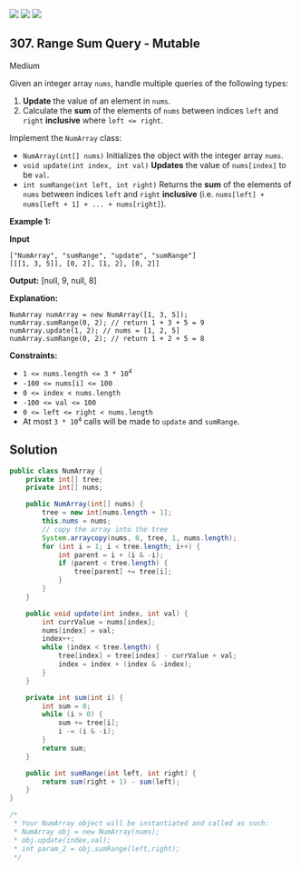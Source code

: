 [![](https://img.shields.io/github/stars/javadev/LeetCode-in-Java?label=Stars&style=flat-square)](https://github.com/javadev/LeetCode-in-Java)
[![](https://img.shields.io/github/forks/javadev/LeetCode-in-Java?label=Fork%20me%20on%20GitHub%20&style=flat-square)](https://github.com/javadev/LeetCode-in-Java/fork)
[![](https://img.shields.io/badge/-LeetCode%20in%20Kotlin-blue?style=flat-square)](https://github.com/javadev/LeetCode-in-Kotlin)

## 307\. Range Sum Query - Mutable

Medium

Given an integer array `nums`, handle multiple queries of the following types:

1.  **Update** the value of an element in `nums`.
2.  Calculate the **sum** of the elements of `nums` between indices `left` and `right` **inclusive** where `left <= right`.

Implement the `NumArray` class:

*   `NumArray(int[] nums)` Initializes the object with the integer array `nums`.
*   `void update(int index, int val)` **Updates** the value of `nums[index]` to be `val`.
*   `int sumRange(int left, int right)` Returns the **sum** of the elements of `nums` between indices `left` and `right` **inclusive** (i.e. `nums[left] + nums[left + 1] + ... + nums[right]`).

**Example 1:**

**Input**

    ["NumArray", "sumRange", "update", "sumRange"]
    [[[1, 3, 5]], [0, 2], [1, 2], [0, 2]]

**Output:** [null, 9, null, 8]

**Explanation:**

    NumArray numArray = new NumArray([1, 3, 5]);
    numArray.sumRange(0, 2); // return 1 + 3 + 5 = 9
    numArray.update(1, 2); // nums = [1, 2, 5]
    numArray.sumRange(0, 2); // return 1 + 2 + 5 = 8 

**Constraints:**

*   <code>1 <= nums.length <= 3 * 10<sup>4</sup></code>
*   `-100 <= nums[i] <= 100`
*   `0 <= index < nums.length`
*   `-100 <= val <= 100`
*   `0 <= left <= right < nums.length`
*   At most <code>3 * 10<sup>4</sup></code> calls will be made to `update` and `sumRange`.

## Solution

```java
public class NumArray {
    private int[] tree;
    private int[] nums;

    public NumArray(int[] nums) {
        tree = new int[nums.length + 1];
        this.nums = nums;
        // copy the array into the tree
        System.arraycopy(nums, 0, tree, 1, nums.length);
        for (int i = 1; i < tree.length; i++) {
            int parent = i + (i & -i);
            if (parent < tree.length) {
                tree[parent] += tree[i];
            }
        }
    }

    public void update(int index, int val) {
        int currValue = nums[index];
        nums[index] = val;
        index++;
        while (index < tree.length) {
            tree[index] = tree[index] - currValue + val;
            index = index + (index & -index);
        }
    }

    private int sum(int i) {
        int sum = 0;
        while (i > 0) {
            sum += tree[i];
            i -= (i & -i);
        }
        return sum;
    }

    public int sumRange(int left, int right) {
        return sum(right + 1) - sum(left);
    }
}

/*
 * Your NumArray object will be instantiated and called as such:
 * NumArray obj = new NumArray(nums);
 * obj.update(index,val);
 * int param_2 = obj.sumRange(left,right);
 */
```